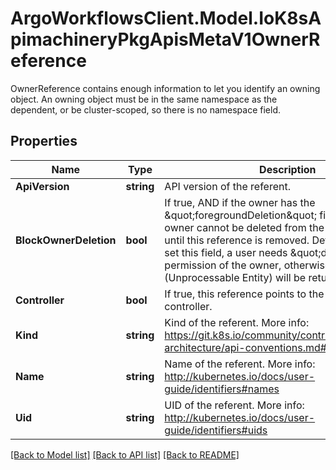 # ArgoWorkflowsClient.Model.IoK8sApimachineryPkgApisMetaV1OwnerReference
OwnerReference contains enough information to let you identify an owning object. An owning object must be in the same namespace as the dependent, or be cluster-scoped, so there is no namespace field.

## Properties

Name | Type | Description | Notes
------------ | ------------- | ------------- | -------------
**ApiVersion** | **string** | API version of the referent. | 
**BlockOwnerDeletion** | **bool** | If true, AND if the owner has the \&quot;foregroundDeletion\&quot; finalizer, then the owner cannot be deleted from the key-value store until this reference is removed. Defaults to false. To set this field, a user needs \&quot;delete\&quot; permission of the owner, otherwise 422 (Unprocessable Entity) will be returned. | [optional] 
**Controller** | **bool** | If true, this reference points to the managing controller. | [optional] 
**Kind** | **string** | Kind of the referent. More info: https://git.k8s.io/community/contributors/devel/sig-architecture/api-conventions.md#types-kinds | 
**Name** | **string** | Name of the referent. More info: http://kubernetes.io/docs/user-guide/identifiers#names | 
**Uid** | **string** | UID of the referent. More info: http://kubernetes.io/docs/user-guide/identifiers#uids | 

[[Back to Model list]](../README.md#documentation-for-models) [[Back to API list]](../README.md#documentation-for-api-endpoints) [[Back to README]](../README.md)


